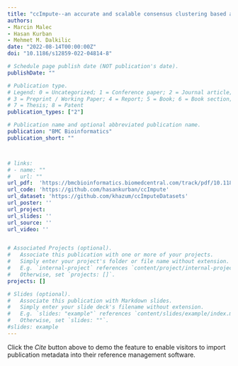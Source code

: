```yaml
---
title: "ccImpute--an accurate and scalable consensus clustering based algorithm to impute dropout events in the single-cell RNA-seq data"
authors:
- Marcin Malec
- Hasan Kurban
- Mehmet M. Dalkilic
date: "2022-08-14T00:00:00Z"
doi: "10.1186/s12859-022-04814-8"

# Schedule page publish date (NOT publication's date).
publishDate: ""

# Publication type.
# Legend: 0 = Uncategorized; 1 = Conference paper; 2 = Journal article;
# 3 = Preprint / Working Paper; 4 = Report; 5 = Book; 6 = Book section;
# 7 = Thesis; 8 = Patent
publication_types: ["2"]

# Publication name and optional abbreviated publication name.
publication: "BMC Bioinformatics"
publication_short: ""



# links:
# - name: ""
#   url: ""
url_pdf:  'https://bmcbioinformatics.biomedcentral.com/track/pdf/10.1186/s12859-022-04814-8.pdf'
url_code: 'https://github.com/hasankurban/ccImpute'
url_dataset: 'https://github.com/khazum/ccImputeDatasets'
url_poster: ''
url_project: 
url_slides: ''
url_source: ''
url_video: ''


# Associated Projects (optional).
#   Associate this publication with one or more of your projects.
#   Simply enter your project's folder or file name without extension.
#   E.g. `internal-project` references `content/project/internal-project/index.md`.
#   Otherwise, set `projects: []`.
projects: []

# Slides (optional).
#   Associate this publication with Markdown slides.
#   Simply enter your slide deck's filename without extension.
#   E.g. `slides: "example"` references `content/slides/example/index.md`.
#   Otherwise, set `slides: ""`.
#slides: example
---
```



Click the *Cite* button above to demo the feature to enable visitors to import publication metadata into their reference management software.




